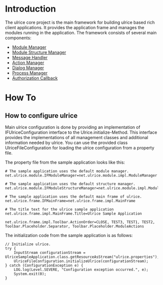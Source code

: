 # Introduction #

The ulrice core project is the main framework for building ulrice based rich client applications.
It provides the application frame and manages the modules running in the application. The framework consists of several main
components:

  * [Module Manager](ModuleManager.md)
  * [Module Structure Manager](ModuleStructureManager.md)
  * [Message Handler](MessageHandler.md)
  * [Action Manager](ActionManager.md)
  * [Dialog Manager](DialogManager.md)
  * [Process Manager](ProcessManager.md)
  * [Authorization Callback](AuthCallback.md)

# How To #

## How to configure ulrice ##

Main ulrice configuration is done by providing an implementation of IFUlriceConfiguration interface to the Ulrice.initialize-Method. This interface provides the
implementations of all management classes and additional information needed by ulrice. You can use the provided class UlriceFileConfiguration for loading the
ulrice configuration from a property file.

The property file from the sample application looks like this:
```
# The sample application uses the default module manager.
net.ulrice.module.IFModuleManager=net.ulrice.module.impl.ModuleManager

# The sample application uses the default structure manager.
net.ulrice.module.IFModuleStructureManager=net.ulrice.module.impl.ModuleManager

# The sample application uses the default main frame of ulrice.
net.ulrice.frame.IFMainFrame=net.ulrice.frame.impl.MainFrame

# The title text for the ulrice sample application
net.ulrice.frame.impl.MainFrame.Title=Ulrice Sample Application

net.ulrice.frame.impl.Toolbar.ActionOrder=CLOSE, TEST3, TEST1, TEST2, Toolbar.Placeholder.Separator, Toolbar.Placeholder.ModuleActions
```

The initialization code from the sample application is as follows:
```
// Initialize ulrice.
try {
	InputStream configurationStream = UlriceSampleApplication.class.getResourceAsStream("ulrice.properties");
	UlriceFileConfiguration.initializeUlrice(configurationStream);
} catch (ConfigurationException e) {
	LOG.log(Level.SEVERE, "Configuration exception occurred.", e);
	System.exit(0);
}
```